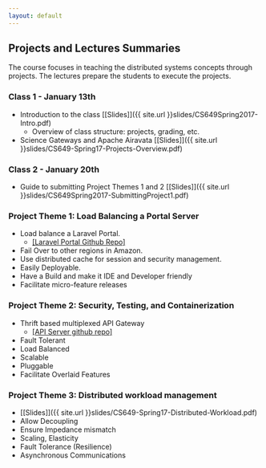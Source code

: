 ```yaml
---
layout: default
---
```


## Projects and Lectures Summaries

The course focuses in teaching the distributed systems concepts through projects. The lectures prepare the students to execute the projects.

###  Class 1 - January 13th
* Introduction to the class [[Slides]]({{ site.url }}slides/CS649Spring2017-Intro.pdf)
    * Overview of class structure: projects, grading, etc.
* Science Gateways and Apache Airavata [[Slides]]({{ site.url }}slides/CS649-Spring17-Projects-Overview.pdf)

### Class 2 - January 20th
* Guide to submitting Project Themes 1 and 2 [[Slides]]({{ site.url }}slides/CS649Spring2017-SubmittingProject1.pdf)

###  Project Theme 1: Load Balancing a Portal Server
* Load balance a Laravel Portal.
    * [[Laravel Portal Github Repo]](https://github.com/airavata-courses/spring17-laravel-portal)
* Fail Over to other regions in Amazon.
* Use distributed cache for session and security management.
* Easily Deployable.
* Have a Build and make it IDE and Developer friendly
* Facilitate micro-feature releases

###  Project Theme 2: Security, Testing, and Containerization 
* Thrift based multiplexed API Gateway
    * [[API Server github repo]](https://github.com/airavata-courses/spring17-API-Server)
* Fault Tolerant 
* Load Balanced 
* Scalable 
* Pluggable 
* Facilitate Overlaid Features

###  Project Theme 3: Distributed workload management 
* [[Slides]]({{ site.url }}slides/CS649-Spring17-Distributed-Workload.pdf)
* Allow Decoupling 
* Ensure Impedance mismatch
* Scaling, Elasticity
* Fault Tolerance (Resilience) 
* Asynchronous Communications 
